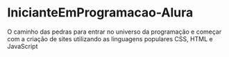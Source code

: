 # InicianteEmProgramacao-Alura
O caminho das pedras para entrar no universo da programação e começar com a criação de sites utilizando as linguagens populares CSS, HTML e JavaScript
